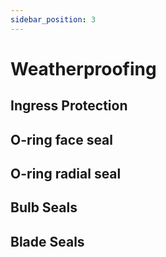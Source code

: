 ```yaml
---
sidebar_position: 3
---
```


# Weatherproofing

## Ingress Protection

## O-ring face seal

## O-ring radial seal

## Bulb Seals

## Blade Seals
